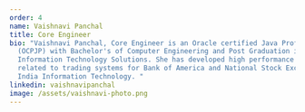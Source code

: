 ```yaml
---
order: 4
name: Vaishnavi Panchal
title: Core Engineer
bio: "Vaishnavi Panchal, Core Engineer is an Oracle certified Java Professional
  (OCPJP) with Bachelor's of Computer Engineering and Post Graduation in
  Information Technology Solutions. She has developed high performance projects
  related to trading systems for Bank of America and National Stock Exchange of
  India Information Technology. "
linkedin: vaishnavipanchal
image: /assets/vaishnavi-photo.png
---
```

